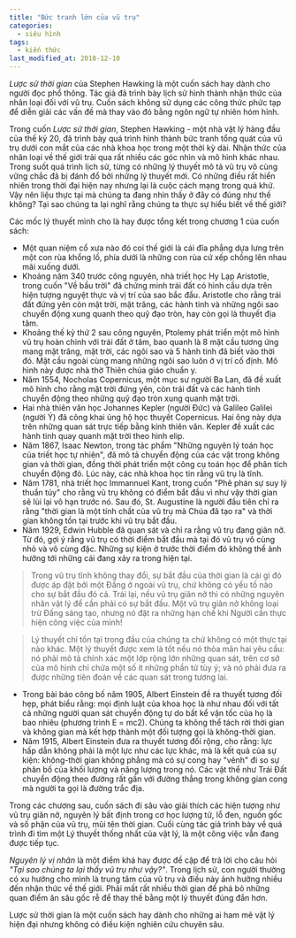 ```yaml
---
title: "Bức tranh lớn của vũ trụ"
categories:
  - siêu hình
tags:
  - kiến thức
last_modified_at: 2018-12-10
---
```


*Lược sử thời gian* của Stephen Hawking là một cuốn sách hay dành cho người đọc phổ thông. Tác giả đã trình bày lịch sử hình thành nhận thức của nhân loại đối với vũ trụ. Cuốn sách không sử dụng các công thức phức tạp để diễn giải các vấn đề mà thay vào đó bằng ngôn ngữ tự nhiên hóm hỉnh.

Trong cuốn *Lược sử thời gian*, Stephen Hawking - một nhà vật lý hàng đầu của thế kỷ 20, đã trình bày quá trình hình thành bức tranh tổng quát của vũ trụ dưới con mắt của các nhà khoa học trong một thời kỳ dài. Nhận thức của nhân loại về thế giới trải qua rất nhiều các góc nhìn và mô hình khác nhau. Trong suốt quá trình lịch sử, từng có những lý thuyết mô tả vũ trụ vô cùng vững chắc đã bị đánh đổ bởi những lý thuyết mới. Có những điều rất hiển nhiên trong thời đại hiện nay nhưng lại là cuộc cách mạng trong quá khứ. Vậy nên liệu thực tại mà chúng ta đang nhìn thấy ở đây có đúng như thế không? Tại sao chúng ta lại nghĩ rằng chúng ta thực sự hiểu biết về thế giới?

Các mốc lý thuyết mình cho là hay được tổng kết trong chương 1 của cuốn sách:

 - Một quan niệm cổ xưa nào đó coi thế giới là cái đĩa phẳng dựa lưng trên một con rùa khổng lồ, phía dưới là những con rùa cứ xếp chồng lên nhau mãi xuống dưới.
 - Khoảng năm 340 trước công nguyên, nhà triết học Hy Lạp Aristotle, trong cuốn "Về bầu trời" đã chứng minh trái đất có hình cầu dựa trên hiện tượng nguyệt thực và vị trí của sao bắc đẩu. Aristotle cho rằng trái đất đứng yên còn mặt trời, mặt trăng, các hành tinh và những ngôi sao chuyển động xung quanh theo quỹ đạo tròn, hay còn gọi là thuyết địa tâm.
 - Khoảng thế kỷ thứ 2 sau công nguyên, Ptolemy phát triển một mô hình vũ trụ hoàn chỉnh với trái đất ở tâm, bao quanh là 8 mặt cầu tương ứng mang mặt trăng, mặt trời, các ngôi sao và 5 hành tinh đã biết vào thời đó. Mặt cầu ngoài cùng mang những ngôi sao luôn ở vị trí cố định. Mô hình này được nhà thờ Thiên chúa giáo chuẩn y.
 - Năm 1554, Nocholas Copernicus, một mục sư người Ba Lan, đã đề xuất mô hình cho rằng mặt trời đứng yên, còn trái đất và các hành tinh chuyển động theo những quỹ đạo tròn xung quanh mặt trời.
 - Hai nhà thiên văn học Johannes Kepler (người Đức) và Galileo Galilei (người Ý) đã công khai ủng hộ học thuyết Copernicus. Hai ông này dựa trên những quan sát trực tiếp bằng kính thiên văn. Kepler đề xuất các hành tinh quay quanh mặt trời theo hình elip.
 - Năm 1867, Isaac Newton, trong tác phẩm "Những nguyên lý toán học của triết học tự nhiên", đã mô tả chuyển động của các vật trong không gian và thời gian, đồng thời phát triển một công cụ toán học để phân tích chuyển động đó. Lúc này, các nhà khoa học tin rằng vũ trụ là tĩnh.
 - Năm 1781, nhà triết học Immannuel Kant, trong cuốn "Phê phán sự suy lý thuần túy" cho rằng vũ trụ không có điểm bắt đầu vì như vậy thời gian sẽ lùi lại vô hạn trước nó. Sau đó, St. Augustine là người đầu tiên chỉ ra rằng "thời gian là một tính chất của vũ trụ mà Chúa đã tạo ra" và thời gian không tồn tại trước khi vũ trụ bắt đầu.
 - Năm 1929, Edwin Hubble đã quan sát và chỉ ra rằng vũ trụ đang giãn nở. Từ đó, gợi ý rằng vũ trụ có thời điểm bắt đầu mà tại đó vũ trụ vô cùng nhỏ và vô cùng đặc. Những sự kiện ở trước thời điểm đó không thể ảnh hưởng tới những cái đang xảy ra trong hiện tại.

 > Trong vũ trụ tĩnh không thay đổi, sự bắt đầu của thời gian là cái gì đó được áp đặt bởi một Đấng ở ngoài vũ trụ, chứ không có yếu tố nào cho sự bắt đầu đó cả. Trái lại, nếu vũ trụ giãn nở thì có những nguyên nhân vật lý để cần phải có sự bắt đầu. Một vũ trụ giãn nở không loại trừ Đấng sáng tạo, nhưng nó đặt ra những hạn chế khi Người cần thực hiện công việc của mình!

 > Lý thuyết chỉ tồn tại trong đầu của chúng ta chứ không có một thực tại nào khác. Một lý thuyết được xem là tốt nếu nó thỏa mãn hai yêu cầu: nó phải mô tả chính xác một lớp rộng lớn những quan sát, trên cơ sở của mô hình chỉ chứa một số ít những phần tử tùy ý; và nó phải đưa ra được những tiên đoán về các quan sát trong tương lai.

  - Trong bài báo công bố năm 1905, Albert Einstein đề ra thuyết tương đối hẹp, phát biểu rằng: mọi định luật của khoa học là như nhau đối với tất cả những người quan sát chuyển động tự do bất kể vận tốc của họ là bao nhiêu (phương trình E = mc2). Chúng ta không thể tách rời thời gian và không gian mà kết hợp thành một đối tượng gọi là không-thời gian.
  - Năm 1915, Albert Einstein đưa ra thuyết tương đối rộng, cho rằng: lực hấp dẫn không phải là một lực như các lực khác, mà là kết quả của sự kiện: không-thời gian không phẳng mà có sự cong hay "vênh" đi so sự phân bố của khối lượng và năng lượng trong nó. Các vật thể như Trái Đất chuyển động theo đường rất gần với đường thẳng trong không gian cong mà người ta gọi là đường trắc địa.

Trong các chương sau, cuốn sách đi sâu vào giải thích các hiện tượng như vũ trụ giãn nở, nguyên lý bất định trong cơ học lượng tử, lỗ đen, nguồn gốc và số phận của vũ trụ, mũi tên thời gian. Cuối cùng tác giả trình bày về quá trình đi tìm một Lý thuyết thống nhất của vật lý, là một công việc vẫn đang được tiếp tục.

*Nguyên lý vị nhân* là một điểm khá hay được đề cập để trả lời cho câu hỏi *"Tại sao chúng ta lại thấy vũ trụ như vậy?"*. Trong lịch sử, con người thường có xu hướng cho mình là trung tâm của vũ trụ và điều này ảnh hưởng nhiều đến nhận thức về thế giới. Phải mất rất nhiều thời gian để phá bỏ những quan điểm ăn sâu gốc rễ để thay thế bằng một lý thuyết đúng đắn hơn.

Lược sử thời gian là một cuốn sách hay dành cho những ai ham mê vật lý hiện đại nhưng không có điều kiện nghiên cứu chuyên sâu.